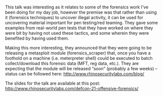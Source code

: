 This talk was interesting as it relates to some of the forensics work I've been doing for my day job, however the
premise was that rather than using it (forensics techniques) to uncover illegal activity, it can be used for uncovering
material important for pen testing/red teaming. They gave some examples from real-world pen tests that they have worked
on where they were bit by having not used these tactics, and some wherein they were benefited by having used them.

Making this more interesting, they announced that they were going to be releasing a metasploit module
(forensics_scraper) that, once you have a foothold on a machine (i.e. meterpreter shell) could be executed to batch
collect/download this forensic data (MFT, reg data, etc.). They are expecting that the module will be released “soon”
(probably a few weeks) – status can be followed here: <http://www.rhinosecuritylabs.com/blog/>

The slides for the talk are available at this post: <http://www.rhinosecuritylabs.com/defcon-21-offensive-forensics/>